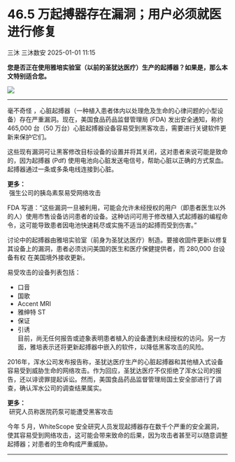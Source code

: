 #  46.5 万起搏器存在漏洞；用户必须就医进行修复   
三沐  三沐数安   2025-01-01 11:15  
  
**您是否正在使用雅培实验室（以前的圣犹达医疗）生产的起搏器？如果是，那么本文特别适合您。**  
  
![](https://mmbiz.qpic.cn/mmbiz_png/Szloeso1r8hnR3WaR5C3waal2mnIABhQgKuCwxjNSuZuzgTm0vzklfbWQs9JiaKvueicYK85FSpQIVwG0KibdMmqA/640?wx_fmt=png&from=appmsg "")  
  
****  
毫不奇怪 ，心脏起搏器（一种植入患者体内以处理危及生命的心律问题的小型设备）存在严重漏洞。现在，美国食品药品监督管理局 (FDA) 发出安全通知，称约 465,000 台（50 万台）心脏起搏器设备容易受到黑客攻击，需要进行关键软件更新来保护它们。  
  
这些现有漏洞可让黑客修改目标设备的设置并将其关闭，这对患者来说可能是致命的，因为起搏器 (Pdf) 使用电池向心脏发送电信号，帮助心脏以正确的方式泵血。起搏器通过一条或多条电线连接到心脏。  
  
**更多：**  
 强生公司的胰岛素泵易受网络攻击  
  
FDA 写道：“这些漏洞一旦被利用，可能会允许未经授权的用户（即患者医生以外的人）使用市售设备访问患者的设备。这种访问可用于修改植入式起搏器的编程命令，这可能导致患者因电池快速耗尽或实施不适当的起搏而受到伤害。”  
  
讨论中的起搏器由雅培实验室（前身为圣犹达医疗）制造。要接收固件更新以修复其设备上的漏洞，患者必须访问美国的医生和医疗保健提供者，而 280,000 台设备有权 在美国境外接收更新。  
  
易受攻击的设备列表包括：  
- 口音  
- 国歌  
- Accent MRI  
- 雅绅特 ST  
- 保证  
- 引诱  
目前，尚无任何报告或迹象表明患者植入的设备遭到未经授权的访问。另一方面，雅培表示还将更新起搏器中嵌入的软件，以降低黑客攻击的风险。  
  
2016年，浑水公司发布报告称，圣犹达医疗生产的心脏起搏器和其他植入式设备容易受到威胁生命的网络攻击。作为回应，圣犹达医疗不仅拒绝了浑水公司的报告，还以诽谤罪提起诉讼。然而，美国食品药品监督管理局国土安全部进行了调查，确认浑水公司的调查结果属实。  
  
**更多：**  
 研究人员称医院药泵可能遭受黑客攻击  
  
今年 5 月，WhiteScope 安全研究人员发现起搏器存在数千个严重的安全漏洞，使其容易受到网络攻击，这可能会带来致命的后果，因为攻击者甚至可以随意调整起搏器；对患者的生命构成严重威胁。  
  
****  
